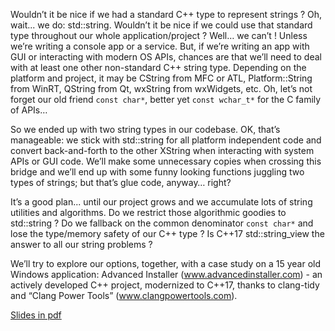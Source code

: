 Wouldn’t it be nice if we had a standard C++ type to represent strings ? Oh, wait... we do: std::string. Wouldn’t it be nice if we could use that standard type throughout our whole application/project ? Well… we can’t ! Unless we’re writing a console app or a service. But, if we’re writing an app with GUI or interacting with modern OS APIs, chances are that we’ll need to deal with at least one other non-standard C++ string type. Depending on the platform and project, it may be CString from MFC or ATL, Platform::String from WinRT, QString from Qt, wxString from wxWidgets, etc. Oh, let’s not forget our old friend `const char*`, better yet `const wchar_t*` for the C family of APIs…

So we ended up with two string types in our codebase. OK, that’s manageable: we stick with std::string for all platform independent code and convert back-and-forth to the other XString when interacting with system APIs or GUI code. We’ll make some unnecessary copies when crossing this bridge and we’ll end up with some funny looking functions juggling two types of strings; but that’s glue code, anyway… right?

It’s a good plan... until our project grows and we accumulate lots of string utilities and algorithms. Do we restrict those algorithmic goodies to std::string ? Do we fallback on the common denominator `const char*` and lose the type/memory safety of our C++ type ? Is C++17 std::string_view the answer to all our string problems ?

We’ll try to explore our options, together, with a case study on a 15 year old Windows application: Advanced Installer (www.advancedinstaller.com) - an actively developed C++ project, modernized to C++17, thanks to clang-tidy and “Clang Power Tools” (www.clangpowertools.com).

<a href=http://cppconf.ru/talks/day-1/track-a/5.pdf>Slides in pdf</a>

